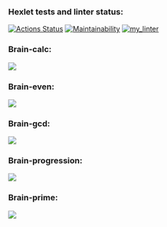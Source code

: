 ### Hexlet tests and linter status:
[![Actions Status](https://github.com/Lithit/python-project-lvl1/workflows/hexlet-check/badge.svg)](https://github.com/Lithit/python-project-lvl1/actions)
[![Maintainability](https://api.codeclimate.com/v1/badges/879e96a1639d96cbceb1/maintainability)](https://codeclimate.com/github/Lithit/python-project-lvl1/maintainability)
[![my_linter](https://github.com/Lithit/python-project-lvl1/actions/workflows/my_linter.yml/badge.svg)](https://github.com/Lithit/python-project-lvl1/actions/workflows/my_linter.yml)
### Brain-calc:
<a href="https://asciinema.org/a/8eZNNQynKqJWZkDFswhVEwoWF" target="_blank"><img src="https://asciinema.org/a/8eZNNQynKqJWZkDFswhVEwoWF.svg" /></a>
### Brain-even:
<a href="https://asciinema.org/a/OuA2AWThK54BFk2q5mZvSNArv" target="_blank"><img src="https://asciinema.org/a/OuA2AWThK54BFk2q5mZvSNArv.svg" /></a>
### Brain-gcd:
<a href="https://asciinema.org/a/IDptDs9zOpbxDYq5sgqj7rDNE" target="_blank"><img src="https://asciinema.org/a/IDptDs9zOpbxDYq5sgqj7rDNE.svg" /></a>
### Brain-progression:
<a href="https://asciinema.org/a/2fkFXaUZML8UWF7o2bMCJwhJi" target="_blank"><img src="https://asciinema.org/a/2fkFXaUZML8UWF7o2bMCJwhJi.svg" /></a>
### Brain-prime:
<a href="https://asciinema.org/a/DLZn5CxdpH3rTEQrA1h72EvEL" target="_blank"><img src="https://asciinema.org/a/DLZn5CxdpH3rTEQrA1h72EvEL.svg" /></a>
